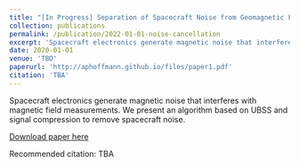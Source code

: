 ```yaml
---
title: "[In Progress] Separation of Spacecraft Noise from Geomagnetic Field Data through Density-Based Cluster Analysis and Compressive Sensing"
collection: publications
permalink: /publication/2022-01-01-noise-cancellation
excerpt: 'Spacecraft electronics generate magnetic noise that interferes with magnetic field measurements. We present an algorithm based on UBSS and signal compression to remove spacecraft noise.'
date: 2020-01-01
venue: 'TBD'
paperurl: 'http://aphoffmann.github.io/files/paper1.pdf'
citation: 'TBA'
---
```

Spacecraft electronics generate magnetic noise that interferes with magnetic field measurements. We present an algorithm based on UBSS and signal compression to remove spacecraft noise.

[Download paper here](http://aphoffmann.github.io/files/paper1.pdf)

Recommended citation: TBA